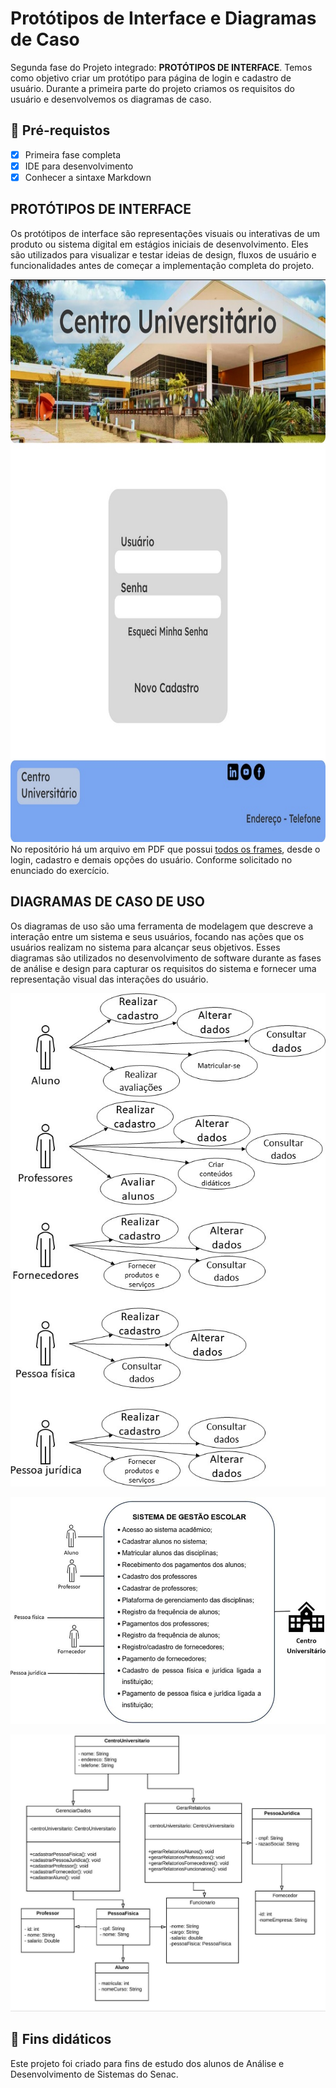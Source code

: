 <h1>
Protótipos de Interface e Diagramas de Caso</h1>

<p>Segunda fase do Projeto integrado: <strong>PROTÓTIPOS DE INTERFACE</strong>. Temos como objetivo criar um protótipo para página de login e cadastro de usuário.
Durante a primeira parte do projeto criamos os requisitos do usuário e desenvolvemos os diagramas de caso.</p>

<h2>
🛑 Pré-requistos
</h2>

- [x] Primeira fase completa
- [x] IDE para desenvolvimento
- [x] Conhecer a sintaxe Markdown

<h2> PROTÓTIPOS DE INTERFACE </h2>

<p>Os protótipos de interface são representações visuais ou interativas de um produto ou sistema digital em estágios iniciais de desenvolvimento. Eles são utilizados para visualizar e testar ideias de design, fluxos de usuário e funcionalidades antes de começar a implementação completa do projeto.</p>

<img src="https://github.com/MatheusMutti/ProjetoIntegrador/blob/main/Login.jpg" alt="Página de Login" width="1000" height="900">

<br>
No repositório há um arquivo em PDF que possui <a href="https://github.com/MatheusMutti/ProjetoIntegrador/blob/main/Frames.pdf" target="_blank">todos os frames</a>, desde o login, cadastro e demais opções do usuário. Conforme solicitado no enunciado do exercício.

<h2>DIAGRAMAS DE CASO DE USO</h2>

<p>Os diagramas de uso são uma ferramenta de modelagem que descreve a interação entre um sistema e seus usuários, focando nas ações que os usuários realizam no sistema para alcançar seus objetivos. Esses diagramas são utilizados no desenvolvimento de software durante as fases de análise e design para capturar os requisitos do sistema e fornecer uma representação visual das interações do usuário.</p>

<p align="center">
  <img src="https://github.com/MatheusMutti/ProjetoIntegrador/blob/main/Img1.jpg" alt="Imagem 1" title="Imagem 1">
</p>

<p align="center">
  <img src="https://github.com/MatheusMutti/ProjetoIntegrador/blob/main/Img2.jpg" alt="Imagem 2" title="Imagem 2">
</p>

<p align="center">
  <img src="https://github.com/MatheusMutti/ProjetoIntegrador/blob/main/Img3.jpg" alt="Imagem 3" title="Imagem 3">
</p>


<h2> 🤝 Fins didáticos </h2>
<p>Este projeto foi criado para fins de estudo dos alunos de Análise e Desenvolvimento de Sistemas do Senac.</p>
